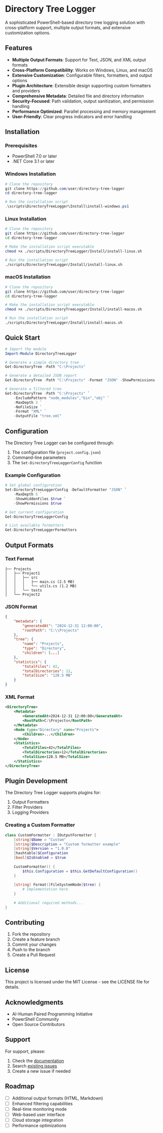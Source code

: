 # Directory Tree Logger

A sophisticated PowerShell-based directory tree logging solution with cross-platform support, multiple output formats, and extensive customization options.

## Features

- **Multiple Output Formats**: Support for Text, JSON, and XML output formats
- **Cross-Platform Compatibility**: Works on Windows, Linux, and macOS
- **Extensive Customization**: Configurable filters, formatters, and output options
- **Plugin Architecture**: Extensible design supporting custom formatters and providers
- **Comprehensive Metadata**: Detailed file and directory information
- **Security-Focused**: Path validation, output sanitization, and permission handling
- **Performance Optimized**: Parallel processing and memory management
- **User-Friendly**: Clear progress indicators and error handling

## Installation

### Prerequisites

- PowerShell 7.0 or later
- .NET Core 3.1 or later

### Windows Installation

```powershell
# Clone the repository
git clone https://github.com/user/directory-tree-logger
cd directory-tree-logger

# Run the installation script
.\scripts\DirectoryTreeLogger\Install\install-windows.ps1
```

### Linux Installation

```bash
# Clone the repository
git clone https://github.com/user/directory-tree-logger
cd directory-tree-logger

# Make the installation script executable
chmod +x ./scripts/DirectoryTreeLogger/Install/install-linux.sh

# Run the installation script
./scripts/DirectoryTreeLogger/Install/install-linux.sh
```

### macOS Installation

```bash
# Clone the repository
git clone https://github.com/user/directory-tree-logger
cd directory-tree-logger

# Make the installation script executable
chmod +x ./scripts/DirectoryTreeLogger/Install/install-macos.sh

# Run the installation script
./scripts/DirectoryTreeLogger/Install/install-macos.sh
```

## Quick Start

```powershell
# Import the module
Import-Module DirectoryTreeLogger

# Generate a simple directory tree
Get-DirectoryTree -Path "C:\Projects"

# Generate a detailed JSON report
Get-DirectoryTree -Path "C:\Projects" -Format "JSON" -ShowPermissions -OutputFile "tree.json"

# Generate a filtered tree
Get-DirectoryTree -Path "C:\Projects" `
    -ExcludePattern "node_modules","bin","obj" `
    -MaxDepth 3 `
    -NoFileSize `
    -Format "XML" `
    -OutputFile "tree.xml"
```

## Configuration

The Directory Tree Logger can be configured through:

1. The configuration file (`project.config.json`)
2. Command-line parameters
3. The `Set-DirectoryTreeLoggerConfig` function

### Example Configuration

```powershell
# Set global configuration
Set-DirectoryTreeLoggerConfig -DefaultFormatter "JSON" `
    -MaxDepth 5 `
    -ShowHiddenFiles $true `
    -ShowPermissions $true

# Get current configuration
Get-DirectoryTreeLoggerConfig

# List available formatters
Get-DirectoryTreeLoggerFormatters
```

## Output Formats

### Text Format

```
├── Projects
│   ├── Project1
│   │   ├── src
│   │   │   ├── main.cs (2.5 MB)
│   │   │   └── utils.cs (1.2 MB)
│   │   └── tests
│   └── Project2
```

### JSON Format

```json
{
    "metadata": {
        "generatedAt": "2024-12-31 12:00:00",
        "rootPath": "C:\\Projects"
    },
    "tree": {
        "name": "Projects",
        "type": "Directory",
        "children": [...]
    },
    "statistics": {
        "totalFiles": 42,
        "totalDirectories": 12,
        "totalSize": "128.5 MB"
    }
}
```

### XML Format

```xml
<DirectoryTree>
    <Metadata>
        <GeneratedAt>2024-12-31 12:00:00</GeneratedAt>
        <RootPath>C:\Projects</RootPath>
    </Metadata>
    <Node type="Directory" name="Projects">
        <Children>...</Children>
    </Node>
    <Statistics>
        <TotalFiles>42</TotalFiles>
        <TotalDirectories>12</TotalDirectories>
        <TotalSize>128.5 MB</TotalSize>
    </Statistics>
</DirectoryTree>
```

## Plugin Development

The Directory Tree Logger supports plugins for:

1. Output Formatters
2. Filter Providers
3. Logging Providers

### Creating a Custom Formatter

```powershell
class CustomFormatter : IOutputFormatter {
    [string]$Name = "Custom"
    [string]$Description = "Custom formatter example"
    [string]$Version = "1.0.0"
    [hashtable]$Configuration
    [bool]$IsEnabled = $true
    
    CustomFormatter() {
        $this.Configuration = $this.GetDefaultConfiguration()
    }
    
    [string] Format([FileSystemNode]$tree) {
        # Implementation here
    }
    
    # Additional required methods...
}
```

## Contributing

1. Fork the repository
2. Create a feature branch
3. Commit your changes
4. Push to the branch
5. Create a Pull Request

## License

This project is licensed under the MIT License - see the LICENSE file for details.

## Acknowledgments

- AI-Human Paired Programming Initiative
- PowerShell Community
- Open Source Contributors

## Support

For support, please:

1. Check the [documentation](docs/)
2. Search [existing issues](https://github.com/user/directory-tree-logger/issues)
3. Create a new issue if needed

## Roadmap

- [ ] Additional output formats (HTML, Markdown)
- [ ] Enhanced filtering capabilities
- [ ] Real-time monitoring mode
- [ ] Web-based user interface
- [ ] Cloud storage integration
- [ ] Performance optimizations
``` 